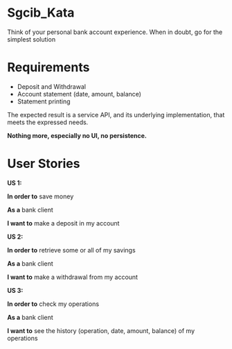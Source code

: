 # Sgcib_Kata
Think of your personal bank account experience. When in doubt, go for the simplest solution

# Requirements
* Deposit and Withdrawal
* Account statement (date, amount, balance)
* Statement printing

The expected result is a service API, and its underlying implementation, that meets the expressed needs. 

__Nothing more, especially no UI, no persistence.__

# User Stories
__US 1:__

__In order to__ save money

__As a__ bank client

__I want to__ make a deposit in my account

__US 2:__

__In order to__ retrieve some or all of my savings

__As a__ bank client

__I want to__ make a withdrawal from my account

__US 3:__

__In order to__ check my operations

__As a__ bank client

__I want to__ see the history (operation, date, amount, balance) of my operations
 
